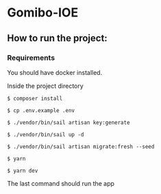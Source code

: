 # Gomibo-IOE
## How to run the project:

### Requirements 
You should have docker installed.

Inside the project directory
```
$ composer install
```

```
$ cp .env.example .env
```

```
$ ./vendor/bin/sail artisan key:generate
```

```
$ ./vendor/bin/sail up -d  
```

```
$ ./vendor/bin/sail artisan migrate:fresh --seed 
```

```
$ yarn  
```

```
$ yarn dev  
```
The last command should run the app
